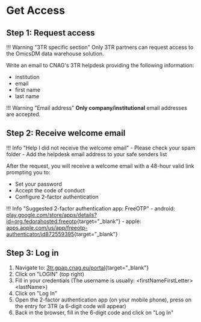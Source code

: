 # Get Access

## Step 1: Request access

!!! Warning "3TR specific section"
    Only 3TR partners can request access to the OmicsDM data warehouse solution.

Write an email to CNAG's 3TR helpdesk providing the following information:

- institution
- email
- first name
- last name

!!! Warning "Email address"
    **Only company/institutional** email addresses are accepted.

## Step 2: Receive welcome email

!!! Info "Help I did not receive the welcome email"
    - Please check your spam folder
    - Add the helpdesk email address to your safe senders list

After the request, you will receive a welcome email
with a 48-hour valid link prompting you to:

- Set your password
- Accept the code of conduct
- Configure 2-factor authentication

!!! Info "Suggested 2-factor authentication app: FreeOTP"
    - android: [play.google.com/store/apps/details?id=org.fedorahosted.freeotp](https://play.google.com/store/apps/details?id=org.fedorahosted.freeotp&hl=en_US&gl=US){target="_blank"}
    - apple: [apps.apple.com/us/app/freeotp-authenticator/id872559395](https://apps.apple.com/us/app/freeotp-authenticator/id872559395){target="_blank"}

## Step 3: Log in

1. Navigate to: [3tr.gpap.cnag.eu/portal](https://3tr.gpap.cnag.eu/portal){target="_blank"}
2. Click on "LOGIN" (top right)
2. Fill in your credentials (The username is usually: <firstNameFirstLetter\><lastName\>)
3. Click on "Log In"
4. Open the 2-factor authentication app (on your mobile phone), press on the entry for 3TR (a 6-digit code will appear)
5. Back in the browser, fill in the 6-digit code and click on "Log In"